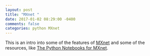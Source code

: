 ```yaml
---
layout: post
title: "MXnet "
date: 2017-01-02 08:29:00 -0400
comments: false
categories: python MXnet
---
```


This is an intro into some of the features
of [MXnet](http://mxnet.io/) and some of the resources, like
[The Python Notebooks for MXnet](https://github.com/dmlc/mxnet-notebooks/blob/master/python/outline.ipynb).

<!--  Enter text below, if you want -->
